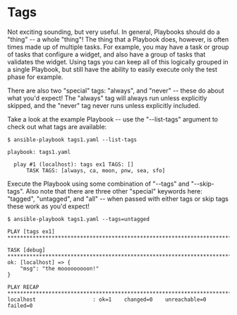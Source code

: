 # Tags

Not exciting sounding, but very useful. In general, Playbooks should do a "thing" -- a whole "thing"! The thing that a Playbook does, however, is often times made up of multiple tasks. For example, you may have a task or group of tasks that configure a widget, and also have a group of tasks that validates the widget. Using tags you can keep all of this logically grouped in a single Playbook, but still have the ability to easily execute only the test phase for example.

There are also two "special" tags: "always", and "never" -- these do about what you'd expect! The "always" tag will always run unless explicitly skipped, and the "never" tag never runs unless explicitly included.

Take a look at the example Playbook -- use the "--list-tags" argument to check out what tags are available:

```
$ ansible-playbook tags1.yaml --list-tags

playbook: tags1.yaml

  play #1 (localhost): tags ex1 TAGS: []
      TASK TAGS: [always, ca, moon, pnw, sea, sfo]
```

Execute the Playbook using some combination of "--tags" and "--skip-tags". Also note that there are three other "special" keywords here: "tagged", "untagged", and "all" -- when passed with either tags or skip tags these work as you'd expect!

```
$ ansible-playbook tags1.yaml --tags=untagged

PLAY [tags ex1] ***********************************************************************************************************************

TASK [debug] **************************************************************************************************************************
ok: [localhost] => {
    "msg": "the mooooooooon!"
}

PLAY RECAP ****************************************************************************************************************************
localhost                  : ok=1    changed=0    unreachable=0    failed=0
```
